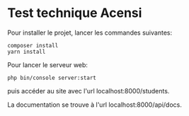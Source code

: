 # Test technique Acensi

Pour installer le projet, lancer les commandes suivantes:
```
composer install
yarn install
```

Pour lancer le serveur web:
```
php bin/console server:start
```
puis accéder au site avec l'url localhost:8000/students.

La documentation se trouve à l'url localhost:8000/api/docs.
